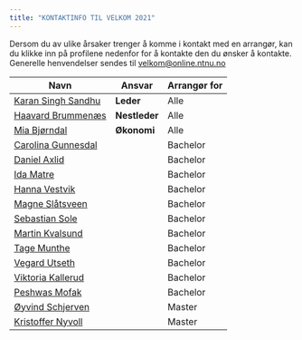 ```yaml
---
title: "KONTAKTINFO TIL VELKOM 2021"
---
```


Dersom du av ulike årsaker trenger å komme i kontakt med en arrangør, kan du klikke inn på profilene nedenfor for å kontakte den du ønsker å kontakte. Generelle henvendelser sendes til [velkom@online.ntnu.no](mailto:velkom@online.ntnu.no)


|  Navn | Ansvar | Arrangør for |
|  ------ | ------ | ------ |
|  [Karan Singh Sandhu](https://online.ntnu.no/profile/public/1963) | **Leder** | Alle |
|  [Haavard Brummenæs](https://online.ntnu.no/profile/view/andersr/) | **Nestleder** | Alle |
|  [Mia Bjørndal](https://online.ntnu.no/profile/view/duvara/) | **Økonomi** | Alle |
|  [Carolina Gunnesdal](https://online.ntnu.no/profile/view/amund98/) |  | Bachelor |
|  [Daniel Axlid](https://online.ntnu.no/profile/view/gabrielh/) |  | Bachelor |
|  [Ida Matre](https://online.ntnu.no/profile/view/hannathevik/) |  | Bachelor |
|  [Hanna Vestvik](https://online.ntnu.no/profile/view/heheg/) |  | Bachelor |
|  [Magne Slåtsveen](https://online.ntnu.no/profile/view/ivarhem/) |  | Bachelor |
|  [Sebastian Sole](https://online.ntnu.no/profile/view/noodledoodle/) |  | Bachelor |
|  [Martin Kvalsund](https://online.ntnu.no/profile/view/martinkvalsund/) |  | Bachelor |
|  [Tage Munthe](https://online.ntnu.no/profile/view/sarmi/) |  | Bachelor |
|  [Vegard Utseth](https://online.ntnu.no/profile/view/siriarn/) |  | Bachelor |
|  [Viktoria Kallerud](https://online.ntnu.no/profile/view/torjuso/) |  | Bachelor |
|  [Peshwas Mofak](https://online.ntnu.no/profile/view/torjuso/) |  | Bachelor |
|  [Øyvind Schjerven](https://online.ntnu.no/profile/view/hvalstorm/) |  | Master |
|  [Kristoffer Nyvoll](https://online.ntnu.no/profile/view/gpd/) |  | Master |